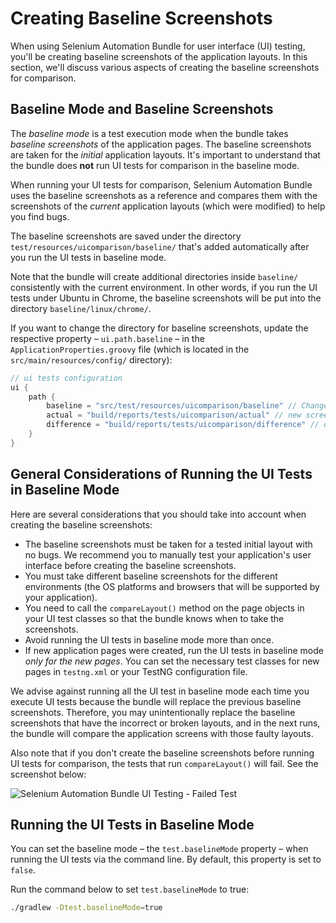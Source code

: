# Creating Baseline Screenshots

When using Selenium Automation Bundle for user interface (UI) testing, you'll be creating baseline screenshots of the
application layouts. In this section, we'll discuss various aspects of creating the baseline screenshots for comparison.

## Baseline Mode and Baseline Screenshots

The _baseline mode_ is a test execution mode when the bundle takes _baseline screenshots_ of the application pages. The
baseline screenshots are taken for the _initial_ application layouts. It's important to understand that the bundle does
**not** run UI tests for comparison in the baseline mode.

When running your UI tests for comparison, Selenium Automation Bundle uses the baseline screenshots as a reference and
compares them with the screenshots of the _current_ application layouts (which were modified) to help you find bugs.

The baseline screenshots are saved under the directory `test/resources/uicomparison/baseline/` that's added
automatically after you run the UI tests in baseline mode.

Note that the bundle will create additional directories inside `baseline/` consistently with the current environment. In
other words, if you run the UI tests under Ubuntu in Chrome, the baseline screenshots will be put into the directory
`baseline/linux/chrome/`.

If you want to change the directory for baseline screenshots, update the respective property &ndash; `ui.path.baseline`
&ndash; in the `ApplicationProperties.groovy` file (which is located in the `src/main/resources/config/` directory):

```groovy
// ui tests configuration
ui {
    path {
        baseline = "src/test/resources/uicomparison/baseline" // Change the path for baseline screenshots if necessary
        actual = "build/reports/tests/uicomparison/actual" // new screenshots
        difference = "build/reports/tests/uicomparison/difference" // diff images
    }
}
```

## General Considerations of Running the UI Tests in Baseline Mode

Here are several considerations that you should take into account when creating the baseline screenshots:

* The baseline screenshots must be taken for a tested initial layout with no bugs. We recommend you to manually test
your application's user interface before creating the baseline screenshots.
* You must take different baseline screenshots for the different environments (the OS platforms and browsers that will
be supported by your application).
* You need to call the `compareLayout()` method on the page objects in your UI test classes so that the bundle knows
when to take the screenshots.
* Avoid running the UI tests in baseline mode more than once.
* If new application pages were created, run the UI tests in baseline mode _only for the new pages_. You can set the
necessary test classes for new pages in `testng.xml` or your TestNG configuration file.

We advise against running all the UI test in baseline mode each time you execute UI tests because the bundle will
replace the previous baseline screenshots. Therefore, you may unintentionally replace the baseline screenshots that have
the incorrect or broken layouts, and in the next runs, the bundle will compare the application screens with those faulty
layouts.

Also note that if you don't create the baseline screenshots before running UI tests for comparison, the tests that run
`compareLayout()` will fail. See the screenshot below:

![Selenium Automation Bundle UI Testing - Failed Test](https://user-images.githubusercontent.com/21691607/54425106-31677c00-471d-11e9-876e-c496a178d126.png)

## Running the UI Tests in Baseline Mode

You can set the baseline mode &ndash; the `test.baselineMode` property &ndash; when running the UI tests via the command
line. By default, this property is set to `false`.

Run the command below to set `test.baselineMode` to true:

```bash
./gradlew -Dtest.baselineMode=true
```
